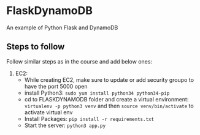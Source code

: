 # FlaskDynamoDB
An example of Python Flask and DynamoDB

## Steps to follow
Follow similar steps as in the course and add below ones:
1. EC2:
    - While creating EC2, make sure to update or add security groupo to have the port 5000 open
    - install Python3: `sudo yum install python34 python34-pip`
    - cd to FLASKDYNAMODB folder and create a virtual environment: `virtualenv -p python3 venv` and then `source venv/bin/activate` to activate virtual env
    - Install Packages: `pip install -r requirements.txt`
    - Start the server: `python3 app.py`
